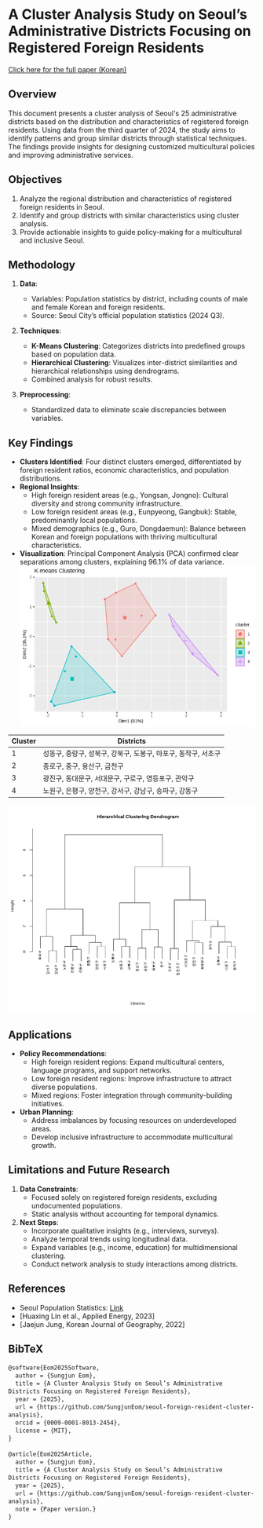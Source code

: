 # A Cluster Analysis Study on Seoul’s Administrative Districts Focusing on Registered Foreign Residents

[Click here for the full paper (Korean)](paper.pdf)

## Overview
This document presents a cluster analysis of Seoul's 25 administrative districts based on the distribution and characteristics of registered foreign residents. Using data from the third quarter of 2024, the study aims to identify patterns and group similar districts through statistical techniques. The findings provide insights for designing customized multicultural policies and improving administrative services.

## Objectives
1. Analyze the regional distribution and characteristics of registered foreign residents in Seoul.
2. Identify and group districts with similar characteristics using cluster analysis.
3. Provide actionable insights to guide policy-making for a multicultural and inclusive Seoul.

## Methodology
1. **Data**: 
   - Variables: Population statistics by district, including counts of male and female Korean and foreign residents.
   - Source: Seoul City’s official population statistics (2024 Q3).
2. **Techniques**:
   - **K-Means Clustering**: Categorizes districts into predefined groups based on population data.
   - **Hierarchical Clustering**: Visualizes inter-district similarities and hierarchical relationships using dendrograms.
   - Combined analysis for robust results.

3. **Preprocessing**:
   - Standardized data to eliminate scale discrepancies between variables.

## Key Findings
- **Clusters Identified**: Four distinct clusters emerged, differentiated by foreign resident ratios, economic characteristics, and population distributions.
- **Regional Insights**:
  - High foreign resident areas (e.g., Yongsan, Jongno): Cultural diversity and strong community infrastructure.
  - Low foreign resident areas (e.g., Eunpyeong, Gangbuk): Stable, predominantly local populations.
  - Mixed demographics (e.g., Guro, Dongdaemun): Balance between Korean and foreign populations with thriving multicultural characteristics.
- **Visualization**: Principal Component Analysis (PCA) confirmed clear separations among clusters, explaining 96.1% of data variance.
![alt text](images/Figure_1.png)

| **Cluster** | **Districts**                                                                                     |
|-------------|--------------------------------------------------------------------------------------------------|
| 1           | 성동구, 중랑구, 성북구, 강북구, 도봉구, 마포구, 동작구, 서초구                                      |
| 2           | 종로구, 중구, 용산구, 금천구                                                                      |
| 3           | 광진구, 동대문구, 서대문구, 구로구, 영등포구, 관악구                                               |
| 4           | 노원구, 은평구, 양천구, 강서구, 강남구, 송파구, 강동구                                              |


![alt text](images/Figure_2.png)
## Applications
- **Policy Recommendations**:
  - High foreign resident regions: Expand multicultural centers, language programs, and support networks.
  - Low foreign resident regions: Improve infrastructure to attract diverse populations.
  - Mixed regions: Foster integration through community-building initiatives.
- **Urban Planning**:
  - Address imbalances by focusing resources on underdeveloped areas.
  - Develop inclusive infrastructure to accommodate multicultural growth.

## Limitations and Future Research
1. **Data Constraints**:
   - Focused solely on registered foreign residents, excluding undocumented populations.
   - Static analysis without accounting for temporal dynamics.
2. **Next Steps**:
   - Incorporate qualitative insights (e.g., interviews, surveys).
   - Analyze temporal trends using longitudinal data.
   - Expand variables (e.g., income, education) for multidimensional clustering.
   - Conduct network analysis to study interactions among districts.

## References
- Seoul Population Statistics: [Link](https://data.seoul.go.kr/dataList/419/S/2/datasetView.do)
- [Huaxing Lin et al., Applied Energy, 2023]
- [Jaejun Jung, Korean Journal of Geography, 2022]

## BibTeX
```
@software{Eom2025Software,
  author = {Sungjun Eom},
  title = {A Cluster Analysis Study on Seoul’s Administrative Districts Focusing on Registered Foreign Residents},
  year = {2025},
  url = {https://github.com/SungjunEom/seoul-foreign-resident-cluster-analysis},
  orcid = {0009-0001-8013-2454},
  license = {MIT},
}

@article{Eom2025Article,
  author = {Sungjun Eom},
  title = {A Cluster Analysis Study on Seoul’s Administrative Districts Focusing on Registered Foreign Residents},
  year = {2025},
  url = {https://github.com/SungjunEom/seoul-foreign-resident-cluster-analysis},
  note = {Paper version.}
}
```
